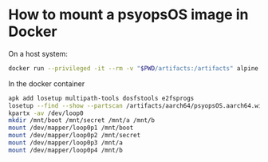 # How to mount a psyopsOS image in Docker

On a host system:

```sh
docker run --privileged -it --rm -v "$PWD/artifacts:/artifacts" alpine:latest sh
```

In the docker container

```sh
apk add losetup multipath-tools dosfstools e2fsprogs
losetup --find --show --partscan /artifacts/aarch64/psyopsOS.aarch64.wirefield.img
kpartx -av /dev/loop0
mkdir /mnt/boot /mnt/secret /mnt/a /mnt/b
mount /dev/mapper/loop0p1 /mnt/boot
mount /dev/mapper/loop0p2 /mnt/secret
mount /dev/mapper/loop0p3 /mnt/a
mount /dev/mapper/loop0p4 /mnt/b
```
